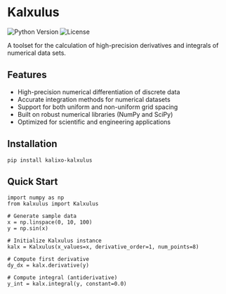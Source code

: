# Kalxulus

![Python Version](https://img.shields.io/badge/python-3.11%2B-blue)
![License](https://img.shields.io/badge/license-GPLv3-green)

A toolset for the calculation of high-precision derivatives and integrals of numerical data sets.

## Features

- High-precision numerical differentiation of discrete data
- Accurate integration methods for numerical datasets
- Support for both uniform and non-uniform grid spacing
- Built on robust numerical libraries (NumPy and SciPy)
- Optimized for scientific and engineering applications

## Installation

```
pip install kalixo-kalxulus
```

## Quick Start
```
import numpy as np
from kalxulus import Kalxulus

# Generate sample data
x = np.linspace(0, 10, 100)
y = np.sin(x)

# Initialize Kalxulus instance
kalx = Kalxulus(x_values=x, derivative_order=1, num_points=8)

# Compute first derivative
dy_dx = kalx.derivative(y)

# Compute integral (antiderivative)
y_int = kalx.integral(y, constant=0.0)
```

